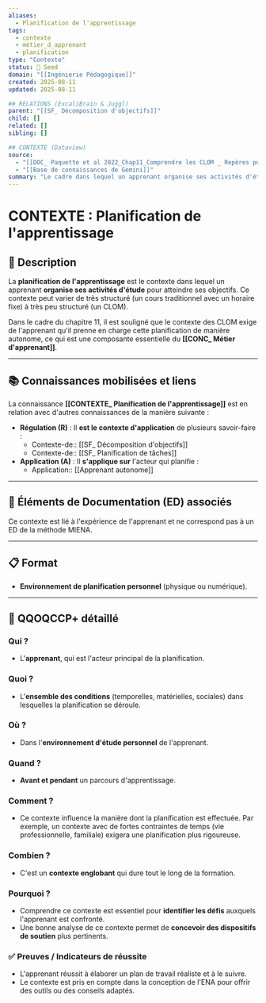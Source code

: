 ```yaml
---
aliases:
  - Planification de l'apprentissage
tags:
  - contexte
  - métier_d_apprenant
  - planification
type: "Contexte"
status: 🌱 Seed
domain: "[[Ingénierie Pédagogique]]"
created: 2025-08-11
updated: 2025-08-11

## RELATIONS (ExcaliBrain & Juggl)
parent: "[[SF_ Décomposition d'objectifs]]"
child: []
related: []
sibling: []

## CONTEXTE (Dataview)
source:
  - "[[DOC_ Paquette et al 2022_Chap11_Comprendre les CLOM _ Repères pour aborder leur conception]]"
  - "[[Base de connaissances de Gemini]]"
summary: "Le cadre dans lequel un apprenant organise ses activités d'étude, qui est particulièrement non structuré et auto-dirigé dans les CLOM."
---
```


# CONTEXTE : Planification de l'apprentissage

## 📌 Description
La **planification de l'apprentissage** est le contexte dans lequel un apprenant **organise ses activités d'étude** pour atteindre ses objectifs. Ce contexte peut varier de très structuré (un cours traditionnel avec un horaire fixe) à très peu structuré (un CLOM).

Dans le cadre du chapitre 11, il est souligné que le contexte des CLOM exige de l'apprenant qu'il prenne en charge cette planification de manière autonome, ce qui est une composante essentielle du **[[CONC_ Métier d'apprenant]]**.

---
## 📚 Connaissances mobilisées et liens
La connaissance **[[CONTEXTE_ Planification de l'apprentissage]]** est en relation avec d'autres connaissances de la manière suivante :

- **Régulation (R)** : Il **est le contexte d'application** de plusieurs savoir-faire :
    - Contexte-de:: [[SF_ Décomposition d'objectifs]]
    - Contexte-de:: [[SF_ Planification de tâches]]
- **Application (A)** : Il **s'applique sur** l'acteur qui planifie :
    - Application:: [[Apprenant autonome]]

---
## 🔄 Éléments de Documentation (ED) associés

Ce contexte est lié à l'expérience de l'apprenant et ne correspond pas à un ED de la méthode MIENA.

---
## 📋 Format
- **Environnement de planification personnel** (physique ou numérique).

---

## 🔎 QQOQCCP+ détaillé

### Qui ?
- L'**apprenant**, qui est l'acteur principal de la planification.

### Quoi ?
- L'**ensemble des conditions** (temporelles, matérielles, sociales) dans lesquelles la planification se déroule.

### Où ?
- Dans l'**environnement d'étude personnel** de l'apprenant.

### Quand ?
- **Avant et pendant** un parcours d'apprentissage.

### Comment ?
- Ce contexte influence la manière dont la planification est effectuée. Par exemple, un contexte avec de fortes contraintes de temps (vie professionnelle, familiale) exigera une planification plus rigoureuse.

### Combien ?
- C'est un **contexte englobant** qui dure tout le long de la formation.

### Pourquoi ?
- Comprendre ce contexte est essentiel pour **identifier les défis** auxquels l'apprenant est confronté.
- Une bonne analyse de ce contexte permet de **concevoir des dispositifs de soutien** plus pertinents.

### ✅ Preuves / Indicateurs de réussite
- L'apprenant réussit à élaborer un plan de travail réaliste et à le suivre.
- Le contexte est pris en compte dans la conception de l'ENA pour offrir des outils ou des conseils adaptés.